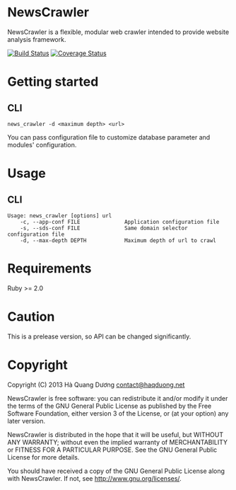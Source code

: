 NewsCrawler
===========
NewsCrawler is a flexible, modular web crawler intended to provide
website analysis framework.

[![Build Status](https://travis-ci.org/haqduong/news_crawler.png?branch=master)](https://travis-ci.org/haqduong/news_crawler)
[![Coverage Status](https://coveralls.io/repos/haqduong/news_crawler/badge.png?branch=master)](https://coveralls.io/r/haqduong/news_crawler?branch=master)

Getting started
===============
CLI
---
    news_crawler -d <maximum depth> <url>
You can pass configuration file to customize database parameter and
modules' configuration.

Usage
=====
CLI
---
    Usage: news_crawler [options] url
        -c, --app-conf FILE              Application configuration file
        -s, --sds-conf FILE              Same domain selector configuration file
        -d, --max-depth DEPTH            Maximum depth of url to crawl

Requirements
============
Ruby >= 2.0

Caution
=======
This is a prelease version, so API can be changed significantly.

Copyright
=========
Copyright (C) 2013 Hà Quang Dương <contact@haqduong.net>

NewsCrawler is free software: you can redistribute it and/or modify
it under the terms of the GNU General Public License as published by
the Free Software Foundation, either version 3 of the License, or
(at your option) any later version.

NewsCrawler is distributed in the hope that it will be useful,
but WITHOUT ANY WARRANTY; without even the implied warranty of
MERCHANTABILITY or FITNESS FOR A PARTICULAR PURPOSE.  See the
GNU General Public License for more details.

You should have received a copy of the GNU General Public License
along with NewsCrawler.  If not, see <http://www.gnu.org/licenses/>.
